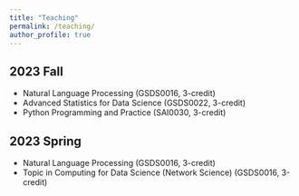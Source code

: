 ```yaml
---
title: "Teaching"
permalink: /teaching/
author_profile: true
---
```


## 2023 Fall
  * Natural Language Processing (GSDS0016, 3-credit)
  * Advanced Statistics for Data Science (GSDS0022, 3-credit)
  * Python Programming and Practice (SAI0030, 3-credit)

## 2023 Spring
  * Natural Language Processing (GSDS0016, 3-credit)
  * Topic in Computing for Data  Science (Network Science) (GSDS0016, 3-credit)
